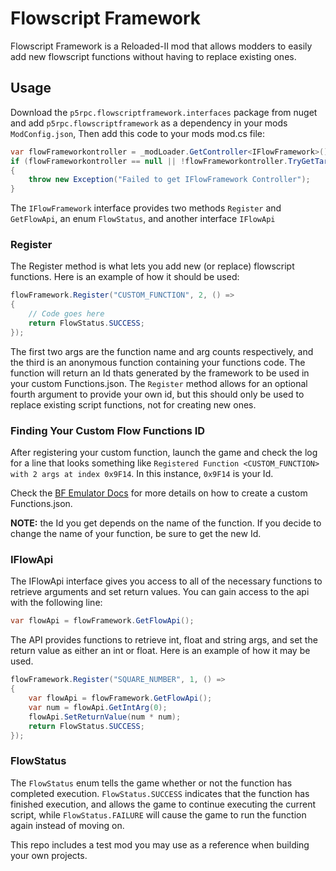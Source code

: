 # Flowscript Framework

Flowscript Framework is a Reloaded-II mod that allows modders to easily add new flowscript functions without having to replace existing ones.

## Usage
Download the `p5rpc.flowscriptframework.interfaces` package from nuget and add `p5rpc.flowscriptframework` as a dependency in your mods `ModConfig.json`, Then add this code to your mods mod.cs file:

``` C#
var flowFrameworkontroller = _modLoader.GetController<IFlowFramework>();
if (flowFrameworkontroller == null || !flowFrameworkontroller.TryGetTarget(out var flowFramework))
{
    throw new Exception("Failed to get IFlowFramework Controller");
}
```

The `IFlowFramework` interface provides two methods `Register` and `GetFlowApi`, an enum `FlowStatus`, and another interface `IFlowApi`

### Register
The Register method is what lets you add new (or replace) flowscript functions. Here is an example of how it should be used:

``` C#
flowFramework.Register("CUSTOM_FUNCTION", 2, () =>
{
    // Code goes here
    return FlowStatus.SUCCESS;
});
```

The first two args are the function name and arg counts respectively, and the third is an anonymous function containing your functions code. The function will return an Id thats generated by the framework to be used in your custom Functions.json. The `Register` method allows for an optional fourth argument to provide your own id, but this should only be used to replace existing script functions, not for creating new ones.

### Finding Your Custom Flow Functions ID
After registering your custom function, launch the game and check the log for a line that looks something like `Registered Function <CUSTOM_FUNCTION> with 2 args at index 0x9F14`. In this instance, `0x9F14` is your Id.

Check the [BF Emulator Docs](https://sewer56.dev/FileEmulationFramework/emulators/bf.html#script-compiler-library-overrides) for more details on how to create a custom Functions.json.

**NOTE:** the Id you get depends on the name of the function. If you decide to change the name of your function, be sure to get the new Id.

### IFlowApi
The IFlowApi interface gives you access to all of the necessary functions to retrieve arguments and set return values. You can gain access to the api with the following line:

``` C#
var flowApi = flowFramework.GetFlowApi();
```

The API provides functions to retrieve int, float and string args, and set the return value as either an int or float. Here is an example of how it may be used.

``` C#
flowFramework.Register("SQUARE_NUMBER", 1, () =>
{
    var flowApi = flowFramework.GetFlowApi();
    var num = flowApi.GetIntArg(0);
    flowApi.SetReturnValue(num * num);
    return FlowStatus.SUCCESS;
});
```

### FlowStatus
The `FlowStatus` enum tells the game whether or not the function has completed execution. `FlowStatus.SUCCESS` indicates that the function has finished execution, and allows the game to continue executing the current script, while `FlowStatus.FAILURE` will cause the game to run the function again instead of moving on.

This repo includes a test mod you may use as a reference when building your own projects.
